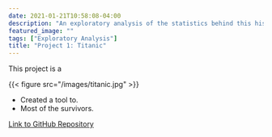 ```yaml
---
date: 2021-01-21T10:58:08-04:00
description: "An exploratory analysis of the statistics behind this historic event"
featured_image: ""
tags: ["Exploratory Analysis"]
title: "Project 1: Titanic"
---
```


This project is a

{{< figure src="/images/titanic.jpg" >}}

* Created a tool to.
* Most of the survivors.

[Link to GitHub Repository](https://github.com/users/lucaskomel/projects/1)
